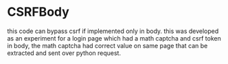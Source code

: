 # CSRFBody
this code can bypass csrf if implemented only in body. this was developed as an experiment for a login page which had a math captcha and csrf token in body, the math captcha had correct value on same page that can be extracted and sent over python request.
